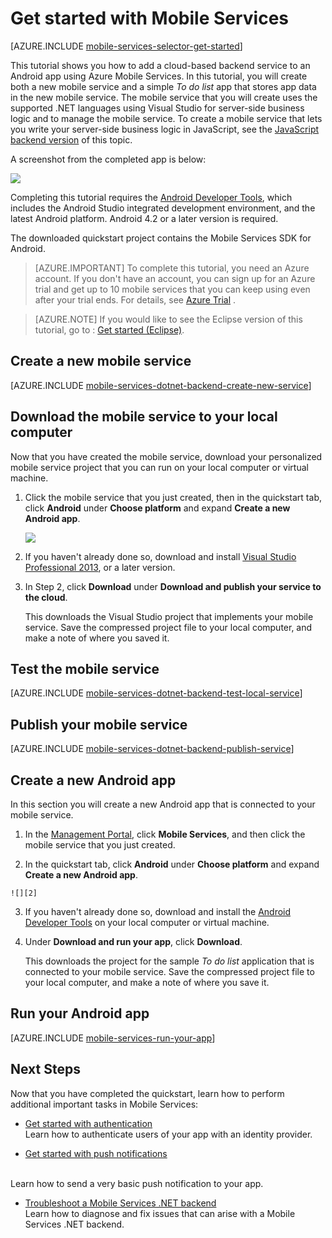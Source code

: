 
<properties
	pageTitle="Get Started with Azure Mobile Services for Android apps"
	description="Follow this tutorial to get started using Azure Mobile Services for Android development."
	services="mobile-services"
	documentationCenter="android"
	authors="RickSaling"
	manager="dwrede"
	editor=""/>

<tags
	ms.service="mobile-services"
	ms.date="10/07/2015"
	wacn.date=""/>


# <a name="getting-started"> </a>Get started with Mobile Services

[AZURE.INCLUDE [mobile-services-selector-get-started](../includes/mobile-services-selector-get-started.md)]
<!-- deleted by customization
&nbsp;

[AZURE.INCLUDE [mobile-services-hero-slug](../includes/mobile-services-hero-slug.md)]
-->

This tutorial shows you how to add a cloud-based backend service to an Android app using Azure Mobile Services. In this tutorial, you will create both a new mobile service and a simple _To do list_ app that stores app data in the new mobile service. The mobile service that you will create uses the supported .NET languages using Visual Studio for server-side business logic and to manage the mobile service. To create a mobile service that lets you write your server-side business logic in JavaScript, see the [JavaScript backend version](/documentation/articles/mobile-services-android-get-started) of this topic.

A screenshot from the completed app is below:

<!-- deleted by customization
![](./media/mobile-services-dotnet-backend-android-get-started/mobile-quickstart-completed-android.png)
-->
<!-- keep by customization: begin -->
![][0]
<!-- keep by customization: end -->

Completing this tutorial requires the [Android Developer Tools][Android Studio], which includes the Android Studio integrated development environment, and the latest Android platform. Android 4.2 or a later version is required.  

The downloaded quickstart project contains the Mobile Services SDK for Android.

> [AZURE.IMPORTANT] To complete this tutorial, you need an Azure account. If you don't have an account, you can sign up for an Azure trial and get up to 10 <!-- deleted by customization free --> mobile services that you can keep using even after your trial ends. For details, see [Azure <!-- deleted by customization Trial](/pricing/1rmb-trial/?WT.mc_id=AE564AB28) --><!-- keep by customization: begin --> Trial](/pricing/1rmb-trial/) <!-- keep by customization: end -->.

<!-- keep by customization: begin -->
<!-- -->

> [AZURE.NOTE] If you would like to see the Eclipse version of this tutorial, go to : [Get started (Eclipse)].
<!-- keep by customization: end -->

## <a name="create-new-service"> </a>Create a new mobile service

[AZURE.INCLUDE [mobile-services-dotnet-backend-create-new-service](../includes/mobile-services-dotnet-backend-create-new-service.md)]

## Download the mobile service to your local computer

Now that you have created the mobile service, download your personalized mobile service project that you can run on your local computer or virtual machine.

1. Click the mobile service that you just created, then in the quickstart tab, click **Android** under **Choose platform** and expand **Create a new Android app**.

	![][1]  

2. If you haven't already done so, download and install [Visual Studio Professional 2013](https://www.visualstudio.com/downloads/download-visual-studio-vs), or a later version.

3. In Step 2, click **Download** under **Download and publish your service to the cloud**.

	This downloads the Visual Studio project that implements your mobile service. Save the compressed project file to your local computer, and make a note of where you saved it.

## Test the mobile service

[AZURE.INCLUDE [mobile-services-dotnet-backend-test-local-service](../includes/mobile-services-dotnet-backend-test-local-service.md)]

## Publish your mobile service

[AZURE.INCLUDE [mobile-services-dotnet-backend-publish-service](../includes/mobile-services-dotnet-backend-publish-service.md)]

## Create a new Android app

In this section you will create a new Android app that is connected to your mobile service.

1. In the [Management Portal], click **Mobile Services**, and then click the mobile service that you just created.

2. In the quickstart tab, click **Android** under **Choose platform** and expand **Create a new Android app**.
<!-- deleted by customization
	![][2]  
-->
<!-- keep by customization: begin -->
 
	![][2]  
<!-- keep by customization: end -->

3. If you haven't already done so, download and install the [Android Developer Tools][Android SDK] on your local computer or virtual machine.

4. Under **Download and run your app**, click **Download**.

  	This downloads the project for the sample _To do list_ application that is connected to your mobile service. Save the compressed project file to your local computer, and make a note of where you save it.

## Run your Android app

[AZURE.INCLUDE [mobile-services-run-your-app](../includes/mobile-services-android-get-started.md)]

## <a name="next-steps"> </a>Next Steps
Now that you have completed the quickstart, learn how to perform additional important tasks in Mobile Services:

<!-- deleted by customization
* [Add push notifications to your app]
-->
<!-- keep by customization: begin -->
* [Get started with authentication]
  <br/>Learn how to authenticate users of your app with an identity provider.

* [Get started with push notifications] 
<!-- keep by customization: end -->
  <br/>Learn how to send a very basic push notification to your app.

<!-- deleted by customization
* [Add authentication to your app]
  <br/>Learn how to restrict access to your backend data to specific registered users of your app.

-->
* [Troubleshoot a Mobile Services .NET backend]
  <br/> Learn how to diagnose and fix issues that can arise with a Mobile Services .NET backend.

<!-- Anchors. -->
[Getting started with Mobile Services]:#getting-started
[Create a new mobile service]:#create-new-service
[Define the mobile service instance]:#define-mobile-service-instance
[Next Steps]:#next-steps

<!-- Images. -->
[0]: ./media/mobile-services-dotnet-backend-android-get-started/mobile-quickstart-completed-android.png
[1]: ./media/mobile-services-dotnet-backend-android-get-started/mobile-quickstart-steps-vs-AS.png
[2]: ./media/mobile-services-dotnet-backend-android-get-started/mobile-quickstart-steps-android-AS.png


[6]: ./media/mobile-services-dotnet-backend-android-get-started/mobile-portal-quickstart-android.png
[7]: ./media/mobile-services-dotnet-backend-android-get-started/mobile-quickstart-steps-android.png
[8]: ./media/mobile-services-dotnet-backend-android-get-started/mobile-eclipse-quickstart.png

[10]: ./media/mobile-services-dotnet-backend-android-get-started/mobile-quickstart-startup-android.png
[11]: ./media/mobile-services-dotnet-backend-android-get-started/mobile-data-tab.png
[12]: ./media/mobile-services-dotnet-backend-android-get-started/mobile-data-browse.png

[14]: ./media/mobile-services-dotnet-backend-android-get-started/mobile-services-import-android-workspace.png
[15]: ./media/mobile-services-dotnet-backend-android-get-started/mobile-services-import-android-project.png

<!-- URLs. -->
<!-- deleted by customization
[Get started (Eclipse)]: /documentation/articles/mobile-services-dotnet-backend-android-get-started-ec
[Add push notifications to your app]: /documentation/articles/mobile-services-dotnet-backend-android-get-started-push
[Add authentication to your app]: /documentation/articles/mobile-services-dotnet-backend-android-get-started-auth
-->
<!-- keep by customization: begin -->
[Get started (Eclipse)]: /documentation/articles/mobile-services-dotnet-backend-android-get-started-EC
[Get started with data]: /documentation/articles/mobile-services-dotnet-backend-android-get-started-data
[Get started with authentication]: /documentation/articles/mobile-services-dotnet-backend-android-get-started-users
[Get started with push notifications]: /documentation/articles/mobile-services-dotnet-backend-android-get-started-push
<!-- keep by customization: end -->
[Android SDK]: http://developer.android.com/sdk/index.html
[Android Studio]: https://developer.android.com/sdk/index.html
[Mobile Services Android SDK]: https://go.microsoft.com/fwLink/p/?LinkID=266533
[Troubleshoot a Mobile Services .NET backend]: /documentation/articles/mobile-services-dotnet-backend-how-to-troubleshoot
[Management Portal]: https://manage.windowsazure.cn/
